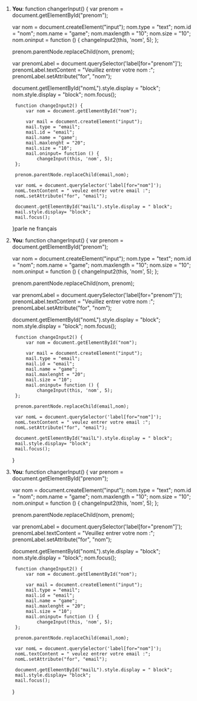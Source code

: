 1. **You**: function changerInput() {
    var prenom = document.getElementById("prenom");
    
    var nom = document.createElement("input");
    nom.type = "text";
    nom.id = "nom";
    nom.name = "game";
    nom.maxlength = "10";
    nom.size = "10";
    nom.oninput = function () {
        changeInput2(this, 'nom', 5);
    };

    prenom.parentNode.replaceChild(nom, prenom);

    var prenomLabel = document.querySelector('label[for="prenom"]');
    prenomLabel.textContent = "Veuillez entrer votre nom :";
    prenomLabel.setAttribute("for", "nom");

    document.getElementById("nomL").style.display = "block";
    nom.style.display = "block";
    nom.focus();

        function changeInput2() {
            var nom = document.getElementById("nom");

            var mail = document.createElement("input");
            mail.type = "email";
            mail.id = "email";
            mail.name = "game";
            mail.maxlenght = "20";
            mail.size = "10";
            mail.oninput= function () {
                changeInput(this, 'nom', 5);   
        };

        prenom.parentNode.replaceChild(email,nom);

        var nomL = document.querySelector('label[for="nom"]');
        nomL.textContent = " veulez entrer votre email :";
        nomL.setAttribute("for", "email");

        document.getElementById("mailL").style.display = " block";
        mail.style.display= "block";
        mail.focus();
    }parle ne français
2. **You**: function changerInput() {
    var prenom = document.getElementById("prenom");
    
    var nom = document.createElement("input");
    nom.type = "text";
    nom.id = "nom";
    nom.name = "game";
    nom.maxlength = "10";
    nom.size = "10";
    nom.oninput = function () {
        changeInput2(this, 'nom', 5);
    };

    prenom.parentNode.replaceChild(nom, prenom);

    var prenomLabel = document.querySelector('label[for="prenom"]');
    prenomLabel.textContent = "Veuillez entrer votre nom :";
    prenomLabel.setAttribute("for", "nom");

    document.getElementById("nomL").style.display = "block";
    nom.style.display = "block";
    nom.focus();

        function changeInput2() {
            var nom = document.getElementById("nom");

            var mail = document.createElement("input");
            mail.type = "email";
            mail.id = "email";
            mail.name = "game";
            mail.maxlenght = "20";
            mail.size = "10";
            mail.oninput= function () {
                changeInput(this, 'nom', 5);   
        };

        prenom.parentNode.replaceChild(email,nom);

        var nomL = document.querySelector('label[for="nom"]');
        nomL.textContent = " veulez entrer votre email :";
        nomL.setAttribute("for", "email");

        document.getElementById("mailL").style.display = " block";
        mail.style.display= "block";
        mail.focus();
    }
3. **You**: function changerInput() {
    var prenom = document.getElementById("prenom");
    
    var nom = document.createElement("input");
    nom.type = "text";
    nom.id = "nom";
    nom.name = "game";
    nom.maxlength = "10";
    nom.size = "10";
    nom.oninput = function () {
        changeInput2(this, 'nom', 5);
    };

    prenom.parentNode.replaceChild(nom, prenom);

    var prenomLabel = document.querySelector('label[for="prenom"]');
    prenomLabel.textContent = "Veuillez entrer votre nom :";
    prenomLabel.setAttribute("for", "nom");

    document.getElementById("nomL").style.display = "block";
    nom.style.display = "block";
    nom.focus();

        function changeInput2() {
            var nom = document.getElementById("nom");

            var mail = document.createElement("input");
            mail.type = "email";
            mail.id = "email";
            mail.name = "game";
            mail.maxlenght = "20";
            mail.size = "10";
            mail.oninput= function () {
                changeInput(this, 'nom', 5);   
        };

        prenom.parentNode.replaceChild(email,nom);

        var nomL = document.querySelector('label[for="nom"]');
        nomL.textContent = " veulez entrer votre email :";
        nomL.setAttribute("for", "email");

        document.getElementById("mailL").style.display = " block";
        mail.style.display= "block";
        mail.focus();
    }